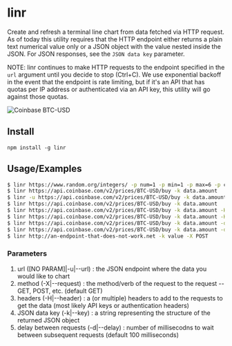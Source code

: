 # linr

Create and refresh a terminal line chart from data fetched via HTTP request. As of today this utility requires that the HTTP endpoint either returns a plain text numerical value only or a JSON object with the value nested inside the JSON. For JSON responses, see the `JSON data key` parameter.

NOTE: linr continues to make HTTP requests to the endpoint specified in the `url` argument until you decide to stop (Ctrl+C). We use exponential backoff in the event that the endpoint is rate limiting, but if it's an API that has quotas per IP address or authenticated via an API key, this utility will go against those quotas.

![Coinbase BTC-USD](https://user-images.githubusercontent.com/13718950/80319524-a93c1d00-87de-11ea-96ab-aa93a51f1543.png)

## Install

`npm install -g linr`

## Usage/Examples

```sh
$ linr https://www.random.org/integers/ -p num=1 -p min=1 -p max=6 -p col=1 -p base=10 -p format=plain -p rnd=new
$ linr https://api.coinbase.com/v2/prices/BTC-USD/buy -k data.amount
$ linr -u https://api.coinbase.com/v2/prices/BTC-USD/buy -k data.amount
$ linr https://api.coinbase.com/v2/prices/BTC-USD/buy -k data.amount
$ linr https://api.coinbase.com/v2/prices/BTC-USD/buy -k data.amount -H "x-my-header: the_value"
$ linr https://api.coinbase.com/v2/prices/BTC-USD/buy -k data.amount -H "x-my-header: the_value" -H "Another: header"
$ linr https://api.coinbase.com/v2/prices/BTC-USD/buy -k data.amount -d 1000
$ linr https://api.coinbase.com/v2/prices/BTC-USD/buy -k data.amount -d 1000
$ linr http://an-endpoint-that-does-not-work.net -k value -X POST
```

### Parameters

1. url ([NO PARAM]|-u|--url) <REQUIRED>: the JSON endpoint where the data you would like to chart
2. method (-X|--request) <optional>: the method/verb of the request to the request -- GET, POST, etc. (default GET)
3. headers (-H|--header) <optional>: a (or multiple) headers to add to the requests to get the data (most likely API keys or authentication headers)
4. JSON data key (-k|--key) <optional>: a string representing the structure of the returned JSON object
5. delay between requests (-d|--delay) <optional>: number of millisecodns to wait between subsequent requests (default 100 milliseconds)